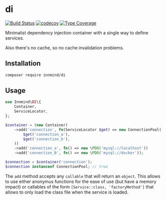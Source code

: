 # di

[![Build Status](https://github.com/innmind/di/workflows/CI/badge.svg)](https://github.com/innmind/di/actions?query=workflow%3ACI)
[![codecov](https://codecov.io/gh/innmind/di/branch/develop/graph/badge.svg)](https://codecov.io/gh/innmind/di)
[![Type Coverage](https://shepherd.dev/github/innmind/di/coverage.svg)](https://shepherd.dev/github/innmind/di)

Minimalist dependency injection container with a single way to define services.

Also there's no cache, so no cache invalidation problems.

## Installation

```sh
composer require innmind/di
```

## Usage

```php
use Innmind\DI\{
    Container,
    ServiceLocator,
};

$container = (new Container)
    ->add('connection', fn(ServiceLocator $get) => new ConnectionPool( // imaginary class
        $get('connection_a'),
        $get('connection_b'),
    ))
    ->add('connection_a', fn() => new \PDO('mysql://localhost'))
    ->add('connection_B', fn() => new \PDO('mysql://docker'));

$connection = $container('connection');
$connection instanceof ConnectionPool; // true
```

The `add` method accepts any `callable` that will return an `object`. This allows to use either anonymus functions for the ease of use (but have a memory impact) or callables of the form `[Service::class, 'factoryMethod']` that allows to only load the class file when the service is loaded.
